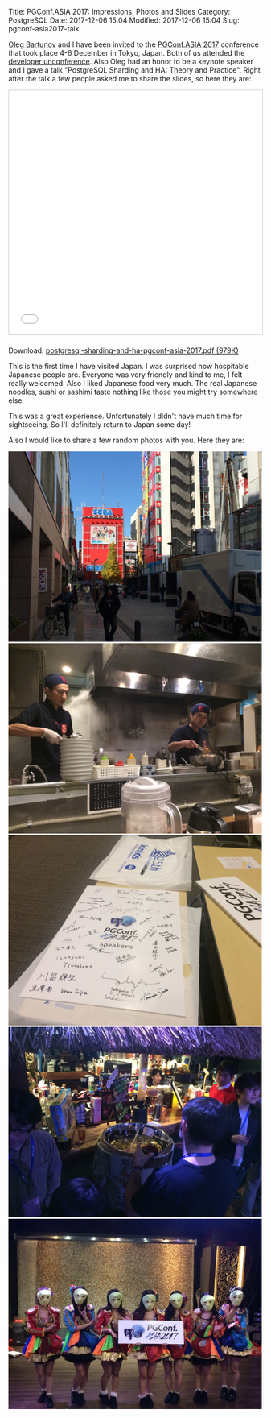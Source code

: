 Title: PGConf.ASIA 2017: Impressions, Photos and Slides
Category: PostgreSQL
Date: 2017-12-06 15:04
Modified: 2017-12-06 15:04
Slug: pgconf-asia2017-talk

[Oleg Bartunov][ob] and I have been invited to the [PGConf.ASIA
2017][pgconf-asia] conference that took place 4-6 December in Tokyo, Japan. Both
of us attended the [developer unconference][unc]. Also Oleg had an honor to be a
keynote speaker and I gave a talk "PostgreSQL Sharding and HA: Theory and
Practice".  Right after the talk a few people asked me to share the slides, so
here they are:

<iframe src="//www.slideshare.net/slideshow/embed_code/key/2yRK5AGyYBNzI9" width="595" height="485" frameborder="0" marginwidth="0" marginheight="0" scrolling="no" style="border:1px solid #CCC; border-width:1px; margin-bottom:5px; max-width: 100%;" allowfullscreen> </iframe>

Download: [postgresql-sharding-and-ha-pgconf-asia-2017.pdf (979K)][dwnl]

This is the first time I have visited Japan. I was surprised how hospitable
Japanese people are. Everyone was very friendly and kind to me, I felt really
welcomed. Also I liked Japanese food very much. The real Japanese noodles,
sushi or sashimi taste nothing like those you might try somewhere else.

This was a great experience. Unfortunately I didn't have much time for
sightseeing. So I'll definitely return to Japan some day!

Also I would like to share a few random photos with you. Here they are:

![PGConf.ASIA 2017: Photo 1 of 5](/static/2017/pgconf-asia2017-1-of-5.jpg)
![PGConf.ASIA 2017: Photo 2 of 5](/static/2017/pgconf-asia2017-2-of-5.jpg)
![PGConf.ASIA 2017: Photo 3 of 5](/static/2017/pgconf-asia2017-3-of-5.jpg)
![PGConf.ASIA 2017: Photo 4 of 5](/static/2017/pgconf-asia2017-4-of-5.jpg)
![PGConf.ASIA 2017: Photo 5 of 5](/static/2017/pgconf-asia2017-5-of-5.jpg)

[pgconf-asia]: http://www.pgconf.asia/EN/2017/
[unc]: http://www.pgconf.asia/EN/2017/day-0-developer-unconference/
[ob]: https://obartunov.livejournal.com/tag/pg
[dwnl]: /static/2017/postgresql-sharding-and-ha-pgconf-asia-2017.pdf
